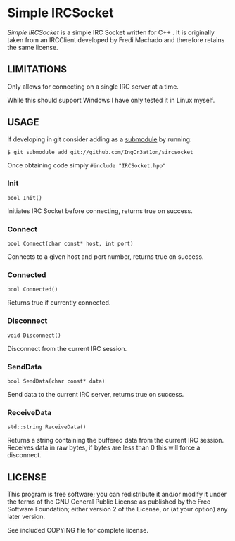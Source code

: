 Simple IRCSocket
=========
_Simple IRCSocket_ is a simple IRC Socket written for C++ . It is originally
taken from an IRCClient developed by Fredi Machado and therefore retains the
same license.

## LIMITATIONS ##
Only allows for connecting on a single IRC server at a time.

While this should support Windows I have only tested it in Linux myself.

## USAGE ##

If developing in git consider adding as a
[submodule](http://git-scm.com/docs/git-submodule "submodule") by running:

	$ git submodule add git://github.com/IngCr3at1on/sircsocket

Once obtaining code simply `#include "IRCSocket.hpp"`

### Init ###
`bool Init()`

Initiates IRC Socket before connecting, returns true on success.

### Connect ###
`bool Connect(char const* host, int port)`

Connects to a given host and port number, returns true on success.

### Connected ###
`bool Connected()`

Returns true if currently connected.

### Disconnect ###
`void Disconnect()`

Disconnect from the current IRC session.

### SendData ###
`bool SendData(char const* data)`

Send data to the current IRC server, returns true on success.

### ReceiveData ###
`std::string ReceiveData()`

Returns a string containing the buffered data from the current IRC session.
Receives data in raw bytes, if bytes are less than 0 this will force a disconnect.

## LICENSE ##
This program is free software; you can redistribute it and/or modify it
under the terms of the GNU General Public License as published by the
Free Software Foundation; either version 2 of the License, or (at your
option) any later version.

See included COPYING file for complete license.
